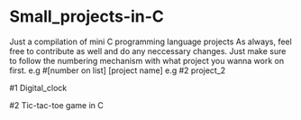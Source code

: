 # Small_projects-in-C
Just a compilation of mini C programming language projects
As always, feel free to contribute as well and do any neccessary changes. Just make sure to follow the numbering mechanism with what project you wanna work on first. e.g #[number on list] [project name]  e.g #2 project_2

#1 Digital_clock

#2 Tic-tac-toe game in C
